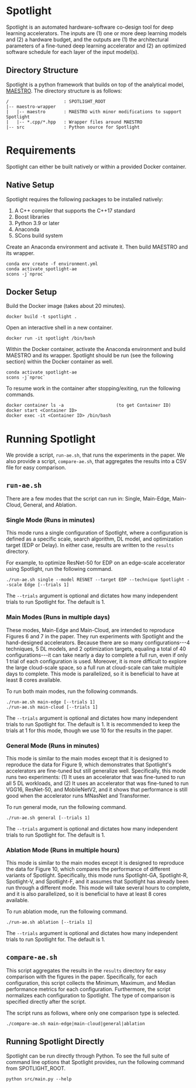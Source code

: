 # Spotlight
Spotlight is an automated hardware-software co-design tool for deep learning
accelerators.  The inputs are (1) one or more deep learning models and (2) a
hardware budget, and the outputs are (1) the architectural parameters of a
fine-tuned deep learning accelerator and (2) an optimized software schedule for
each layer of the input model(s).

## Directory Structure
Spotlight is a python framework that builds on top of the analytical model,
[MAESTRO](https://maestro.ece.gatech.edu/).  The directory structure is as
follows:
```
/                     : SPOTLIGHT_ROOT
|-- maestro-wrapper
|   |-- maestro       : MAESTRO with minor modifications to support Spotlight
|   |-- *.cpp/*.hpp   : Wrapper files around MAESTRO
|-- src               : Python source for Spotlight
```

# Requirements
Spotlight can either be built natively or within a provided Docker container.

## Native Setup
Spotlight requires the following packages to be installed natively:
1. A C++ compiler that supports the C++17 standard
2. Boost libraries
3. Python 3.9 or later
4. Anaconda
5. SCons build system

Create an Anaconda environment and activate it.  Then build MAESTRO and its
wrapper.
```
conda env create -f environment.yml
conda activate spotlight-ae
scons -j`nproc`
```

## Docker Setup
Build the Docker image (takes about 20 minutes).
```
docker build -t spotlight .
```

Open an interactive shell in a new container.
```
docker run -it spotlight /bin/bash
```

Within the Docker container, activate the Anaconda environment and build MAESTRO
and its wrapper.  Spotlight should be run (see the following section) within the
Docker container as well.
```
conda activate spotlight-ae
scons -j`nproc`
```

To resume work in the container after stopping/exiting, run the following
commands.
```
docker container ls -a                    (to get Container ID)
docker start <Container ID>
docker exec -it <Container ID> /bin/bash
```

# Running Spotlight
We provide a script, `run-ae.sh`, that runs the experiments in the paper.  We
also provide a script, `compare-ae.sh`, that aggregates the results into a CSV
file for easy comparison.

## `run-ae.sh`
There are a few modes that the script can run in: Single, Main-Edge, Main-Cloud,
General, and Ablation.

### Single Mode (Runs in minutes)
This mode runs a single configuration of Spotlight, where a configuration is
defined as a specific scale, search algorithm, DL model, and optimization target
(EDP or Delay).  In either case, results are written to the `results` directory.

For example, to optimize ResNet-50 for EDP on an edge-scale accelerator using
Spotlight, run the following command.
```
./run-ae.sh single --model RESNET --target EDP --technique Spotlight --scale Edge [--trials 1]
```

The `--trials` argument is optional and dictates how many independent trials to
run Spotlight for.  The default is 1.

### Main Modes (Runs in multiple days)
These modes, Main-Edge and Main-Cloud, are intended to reproduce Figures 6 and 7
in the paper.  They run experiments with Spotlight and the hand-designed
accelerators.  Because there are so many configurations---4 techniques, 5 DL
models, and 2 optimization targets, equaling a total of 40 configurations---it
can take nearly a day to complete a full run, even if only 1 trial of each
configuration is used.  Moreover, it is more difficult to explore the large
cloud-scale space, so a full run at cloud-scale can take multiple days to
complete.  This mode is parallelized, so it is beneficial to have at least 8
cores available.

To run both main modes, run the following commands.
```
./run-ae.sh main-edge [--trials 1]
./run-ae.sh main-cloud [--trials 1]
```

The `--trials` argument is optional and dictates how many independent trials to
run Spotlight for.  The default is 1.  It is recommended to keep the trials at 1
for this mode, though we use 10 for the results in the paper.

### General Mode (Runs in minutes)
This mode is similar to the main modes except that it is designed to reproduce
the data for Figure 9, which demonstrates that Spotlight's accelerators are
fine-tuned but still generalize well.  Specifically, this mode runs two
experiments: (1) It uses an accelerator that was fine-tuned to run all 5 DL
workloads, and (2) It uses an accelerator that was fine-tuned to run VGG16,
ResNet-50, and MobileNetV2, and it shows that performance is still good when the
accelerator runs MNasNet and Transformer.

To run general mode, run the following command.
```
./run-ae.sh general [--trials 1]
```

The `--trials` argument is optional and dictates how many independent trials to
run Spotlight for.  The default is 1.

### Ablation Mode (Runs in multiple hours)
This mode is similar to the main modes except it is designed to reproduce the
data for Figure 10, which compares the performance of different variants of
Spotlight.  Specifically, this mode runs Spotlight-GA, Spotlight-R, Spotlight-V,
and Spotlight-F, and it assumes that Spotlight has already been run through a 
different mode.  This mode will take several hours to complete, and it is also
parallelized, so it is beneficial to have at least 8 cores available.

To run ablation mode, run the following command.
```
./run-ae.sh ablation [--trials 1]
```

The `--trials` argument is optional and dictates how many independent trials to
run Spotlight for.  The default is 1.

## `compare-ae.sh`
This script aggregates the results in the `results` directory for easy
comparison with the figures in the paper.  Specifically, for each configuration,
this script collects the Minimum, Maximum, and Median performance metrics for
each configuration.  Furthermore, the script normalizes each configuration to
Spotlight.  The type of comparison is specified directly after the script.

The script runs as follows, where only one comparison type is selected.
```
./compare-ae.sh main-edge|main-cloud|general|ablation
```

## Running Spotlight Directly
Spotlight can be run directly through Python.  To see the full suite of command
line options that Spotlight provides, run the following command from
SPOTLIGHT_ROOT.
```
python src/main.py --help
```